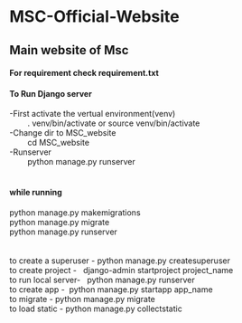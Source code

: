 # MSC-Official-Website
## Main website of Msc
#### For requirement check requirement.txt<br>

#### To Run Django server
-First activate the vertual environment(venv) <br>
&emsp;&emsp; . venv/bin/activate or source venv/bin/activate<br>
-Change dir to MSC_website<br>
&emsp;&emsp; cd MSC_website<br>
-Runserver<br>
&emsp;&emsp; python manage.py runserver<br><br>
#### while running
python manage.py makemigrations<br>
python manage.py migrate<br>
python manage.py runserver <br><br><br>
to create a superuser - python manage.py createsuperuser<br>
to create project -   django-admin startproject project_name<br>
to run local server-   python manage.py runserver<br>
to create app -  python manage.py startapp app_name<br>
to migrate - python manage.py migrate<br>
to load static - python manage.py collectstatic<br><br><br>


